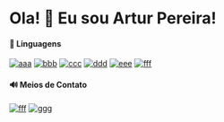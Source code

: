 # Ola! 👋 Eu sou Artur Pereira!

#### 🎈 Linguagens

[![aaa](https://img.shields.io/badge/HTML5-E34F26?style=for-the-badge&logo=html5&logoColor=white)](https://github.com/arturpereira2001) [![bbb](https://img.shields.io/badge/CSS3-1572B6?style=for-the-badge&logo=css3&logoColor=white)](https://github.com/arturpereira2001) [![ccc](https://img.shields.io/badge/JavaScript-F7DF1E?style=for-the-badge&logo=javascript&logoColor=black)](https://github.com/arturpereira2001) [![ddd](https://img.shields.io/badge/Bootstrap-563D7C?style=for-the-badge&logo=bootstrap&logoColor=white)](https://github.com/arturpereira2001) [![eee](https://img.shields.io/badge/MySQL-00000F?style=for-the-badge&logo=mysql&logoColor=white)](https://github.com/arturpereira2001) [![fff](https://tryhackme.com/badge/2734426)](https://github.com/arturpereira2001)

#### 🔊 Meios de Contato

[![fff](https://img.shields.io/badge/Discord-7289DA?style=for-the-badge&logo=discord&logoColor=white)](https://discord.com/channels/@me/928859463471992854) [![ggg](https://img.shields.io/badge/WhatsApp-25D366?style=for-the-badge&logo=whatsapp&logoColor=white)](https://wa.me/qr/GLW7IL4OKS5MB1)

 <script src="https://tryhackme.com/badge/2734426"></script>
